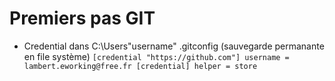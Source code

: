 # Premiers pas GIT

* Credential dans C:\Users\"username" .gitconfig (sauvegarde permanante en file système)
`
[credential "https://github.com"]
	username = lambert.eworking@free.fr
[credential]
	helper = store
`
